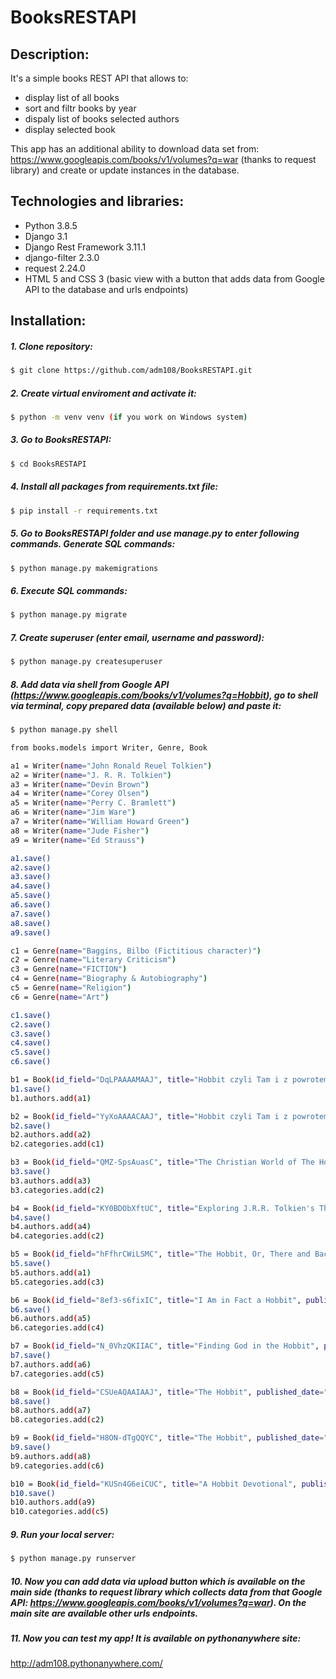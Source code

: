 # BooksRESTAPI

## Description:
It's a simple books REST API that allows to:
- display list of all books
- sort and filtr books by year
- dispaly list of books selected authors
- display selected book

This app has an additional ability to download data set from: https://www.googleapis.com/books/v1/volumes?q=war (thanks to request library) and create or update instances in the database.

## Technologies and libraries:
- Python 3.8.5
- Django 3.1
- Django Rest Framework 3.11.1
- django-filter 2.3.0
- request 2.24.0
- HTML 5 and CSS 3 (basic view with a button that adds data from Google API to the database and urls endpoints)

## Installation:
##### 1. Clone repository:
```sh
$ git clone https://github.com/adm108/BooksRESTAPI.git
```
##### 2. Create virtual enviroment and activate it:
```sh
$ python -m venv venv (if you work on Windows system)
```
##### 3. Go to BooksRESTAPI:
```sh
$ cd BooksRESTAPI
```
##### 4. Install all packages from requirements.txt file:
```sh
$ pip install -r requirements.txt
```
##### 5. Go to BooksRESTAPI folder and use manage.py to enter following commands. Generate SQL commands:
```sh
$ python manage.py makemigrations
```
##### 6. Execute SQL commands:
```sh
$ python manage.py migrate
```
##### 7. Create superuser (enter email, username and password):
```sh
$ python manage.py createsuperuser
```
##### 8. Add data via shell from Google API (https://www.googleapis.com/books/v1/volumes?q=Hobbit), go to shell via terminal, copy prepared data (available below) and paste it:
```sh
$ python manage.py shell
```
```sh
from books.models import Writer, Genre, Book

a1 = Writer(name="John Ronald Reuel Tolkien")
a2 = Writer(name="J. R. R. Tolkien")
a3 = Writer(name="Devin Brown")
a4 = Writer(name="Corey Olsen")
a5 = Writer(name="Perry C. Bramlett")
a6 = Writer(name="Jim Ware")
a7 = Writer(name="William Howard Green")
a8 = Writer(name="Jude Fisher")
a9 = Writer(name="Ed Strauss")

a1.save()
a2.save()
a3.save()
a4.save()
a5.save()
a6.save()
a7.save()
a8.save()
a9.save()

c1 = Genre(name="Baggins, Bilbo (Fictitious character)")
c2 = Genre(name="Literary Criticism")
c3 = Genre(name="FICTION")
c4 = Genre(name="Biography & Autobiography")
c5 = Genre(name="Religion")
c6 = Genre(name="Art")

c1.save()
c2.save()
c3.save()
c4.save()
c5.save()
c6.save()

b1 = Book(id_field="DqLPAAAAMAAJ", title="Hobbit czyli Tam i z powrotem", published_date="1985", average_rating=None, ratings_count=0, thumbnail="http://books.google.com/books/contentid=DqLPAAAAMAAJ&printsec=frontcover&img=1&zoom=1&source=gbs_api")
b1.save()
b1.authors.add(a1)

b2 = Book(id_field="YyXoAAAACAAJ", title="Hobbit czyli Tam i z powrotem", published_date="2004", average_rating=5.0, ratings_count=2, thumbnail="http://books.google.com/books/content?id=YyXoAAAACAAJ&printsec=frontcover&img=1&zoom=1&source=gbs_api")
b2.save()
b2.authors.add(a2)
b2.categories.add(c1)

b3 = Book(id_field="QMZ-SpsAuasC", title="The Christian World of The Hobbit", published_date="2012", average_rating=4.5, ratings_count=5, thumbnail="http://books.google.com/books/content?id=QMZ-SpsAuasC&printsec=frontcover&img=1&zoom=1&edge=curl&source=gbs_api")
b3.save()
b3.authors.add(a3)
b3.categories.add(c2)

b4 = Book(id_field="KY0BDObXftUC", title="Exploring J.R.R. Tolkien's The Hobbit", published_date="2012", average_rating=4.0, ratings_count=8, thumbnail="http://books.google.com/books/content?id=KY0BDObXftUC&printsec=frontcover&img=1&zoom=1&edge=curl&source=gbs_api")
b4.save()
b4.authors.add(a4)
b4.categories.add(c2)

b5 = Book(id_field="hFfhrCWiLSMC", title="The Hobbit, Or, There and Back Again", published_date="1982", average_rating=4.0, ratings_count=2649, thumbnail="http://books.google.com/books/content?id=hFfhrCWiLSMC&printsec=frontcover&img=1&zoom=1&source=gbs_api")
b5.save()
b5.authors.add(a1)
b5.categories.add(c3)

b6 = Book(id_field="8ef3-s6fixIC", title="I Am in Fact a Hobbit", published_date="2003", average_rating=5.0, ratings_count=2, thumbnail="http://books.google.com/books/content?id=8ef3-s6fixIC&printsec=frontcover&img=1&zoom=1&edge=curl&source=gbs_api")
b6.save()
b6.authors.add(a5)
b6.categories.add(c4)

b7 = Book(id_field="N_0VhzQKIIAC", title="Finding God in the Hobbit", published_date="2006", average_rating=4.5, ratings_count=13, thumbnail="http://books.google.com/books/content?id=N_0VhzQKIIAC&printsec=frontcover&img=1&zoom=1&edge=curl&source=gbs_api")
b7.save()
b7.authors.add(a6)
b7.categories.add(c5)

b8 = Book(id_field="CSUeAQAAIAAJ", title="The Hobbit", published_date="1995", average_rating=None, ratings_count=0, thumbnail="http://books.google.com/books/content?id=CSUeAQAAIAAJ&printsec=frontcover&img=1&zoom=1&source=gbs_api")
b8.save()
b8.authors.add(a7)
b8.categories.add(c2)

b9 = Book(id_field="H8ON-dTgQQYC", title="The Hobbit", published_date="2012", average_rating=4.5, ratings_count=8, thumbnail="http://books.google.com/books/content?id=H8ON-dTgQQYC&printsec=frontcover&img=1&zoom=1&edge=curl&source=gbs_api")
b9.save()
b9.authors.add(a8)
b9.categories.add(c6)

b10 = Book(id_field="KUSn4G6eiCUC", title="A Hobbit Devotional", published_date="2012", average_rating=4.0, ratings_count=7, thumbnail="http://books.google.com/books/content?id=KUSn4G6eiCUC&printsec=frontcover&img=1&zoom=1&edge=curl&source=gbs_api")
b10.save()
b10.authors.add(a9)
b10.categories.add(c5)
```
##### 9. Run your local server:
```sh
$ python manage.py runserver
```
##### 10. Now you can add data via upload button which is available on the main side (thanks to request library which collects data from that Google API: https://www.googleapis.com/books/v1/volumes?q=war). On the main site are available other urls endpoints.

##### 11. Now you can test my app! It is available on pythonanywhere site:
http://adm108.pythonanywhere.com/

